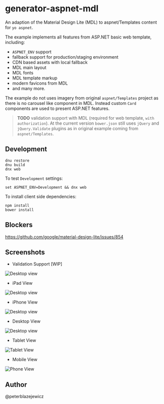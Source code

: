 # generator-aspnet-mdl

An adaption of the Material Design Lite (MDL) to aspnet/Templates content for `yo aspnet`.

The example implements all features from ASP.NET basic web template, including:
- `ASPNET_ENV` support
- fallback support for production/staging environment
- CDN based assets with local fallback
- MDL main layout
- MDL fonts
- MDL template markup
- modern favicons from MDL
- and many more.

The example do not uses imagery from original `aspnet/Templates` project 
as there is no carousel like component in MDL. Instead custom `Card` components
are used to present ASP.NET features.

> **TODO** validation support with MDL (required for web template, `with authorization`).
At the current version `bower.json` still uses `jQuery` and `jQuery.Validate` plugins
as in original example coming from `aspnet/Templates`.

## Development

```
dnu restore
dnu build
dnx web
```
To test `Development` settings:
```
set ASPNET_ENV=Development && dnx web
```

To install client side dependencies:
```
npm install
bower install
```

## Blockers

https://github.com/google/material-design-lite/issues/854

## Screenshots

- Validation Support [WIP]

![Desktop view](./assets/20160320225723.jpg)

- iPad View

![Desktop view](./assets/20160320181656.jpg)

- iPhone View

![Desktop view](./assets/20160320181608.jpg)

- Desktop View

![Desktop view](./assets/20160313150115.jpg)

- Tablet View

![Tablet View](./assets/20160313145920.jpg)

- Mobile View

![Phone View](./assets/20160313150041.jpg)

## Author

@peterblazejewicz
